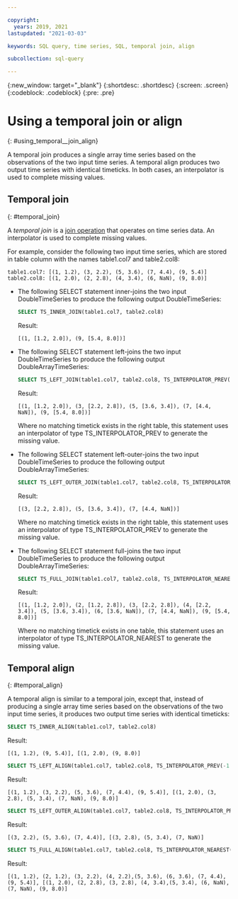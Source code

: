 ```yaml
---

copyright:
  years: 2019, 2021
lastupdated: "2021-03-03"

keywords: SQL query, time series, SQL, temporal join, align

subcollection: sql-query

---
```


{:new_window: target="_blank"}
{:shortdesc: .shortdesc}
{:screen: .screen}
{:codeblock: .codeblock}
{:pre: .pre}

# Using a temporal join or align
{: #using_temporal__join_align}

A temporal join produces a single array time series based on the observations of the two input time series. A temporal align produces two output time series with identical timeticks. In both cases, an interpolator is used to complete missing values.

## Temporal join
{: #temporal_join}

A *temporal join* is a [join operation](https://en.wikipedia.org/wiki/Join_(SQL)) that operates on time series data. An interpolator is used to complete missing values.

For example, consider the following two input time series, which are stored in table column with the names table1.col7 and table2.col8:  

`table1.col7: [(1, 1.2), (3, 2.2), (5, 3.6), (7, 4.4), (9, 5.4)]`
`table2.col8: [(1, 2.0), (2, 2.8), (4, 3.4), (6, NaN), (9, 8.0)]`  

-   The following SELECT statement inner-joins the two input DoubleTimeSeries to produce the following output DoubleTimeSeries:  

    ```sql
    SELECT TS_INNER_JOIN(table1.col7, table2.col8)
    ```

    Result:  

    `[(1, [1.2, 2.0]), (9, [5.4, 8.0])]`  

-   The following SELECT statement left-joins the two input DoubleTimeSeries to produce the following output DoubleArrayTimeSeries:

    ```sql
    SELECT TS_LEFT_JOIN(table1.col7, table2.col8, TS_INTERPOLATOR_PREV(-1.0))
    ```

    Result:  

    `[(1, [1.2, 2.0]), (3, [2.2, 2.8]), (5, [3.6, 3.4]), (7, [4.4, NaN]), (9, [5.4, 8.0])]`  

    Where no matching timetick exists in the right table, this statement uses an interpolator of type TS_INTERPOLATOR_PREV to generate the missing value.

-   The following SELECT statement left-outer-joins the two input DoubleTimeSeries to produce the following output DoubleArrayTimeSeries:

    ```sql
    SELECT TS_LEFT_OUTER_JOIN(table1.col7, table2.col8, TS_INTERPOLATOR_PREV(-1.0))
    ```

    Result:

    `[(3, [2.2, 2.8]), (5, [3.6, 3.4]), (7, [4.4, NaN])]`  

    Where no matching timetick exists in the right table, this statement uses an interpolator of type TS_INTERPOLATOR_PREV to generate the missing value.  

-   The following SELECT statement full-joins the two input DoubleTimeSeries to produce the following output DoubleArrayTimeSeries:

    ```sql
    SELECT TS_FULL_JOIN(table1.col7, table2.col8, TS_INTERPOLATOR_NEAREST(-1.0))
    ```

    Result:

    `[(1, [1.2, 2.0]), (2, [1.2, 2.8]), (3, [2.2, 2.8]), (4, [2.2, 3.4]), (5, [3.6, 3.4]), (6, [3.6, NaN]), (7, [4.4, NaN]), (9, [5.4, 8.0])]`

    Where no matching timetick exists in one table, this statement uses an interpolator of type TS_INTERPOLATOR_NEAREST to generate the missing value.


## Temporal align
{: #temporal_align}

A temporal align is similar to a temporal join, except that, instead of producing a single array time series based on the observations of the two input time series, it produces two output time series with identical timeticks:  

```sql
SELECT TS_INNER_ALIGN(table1.col7, table2.col8)
```

Result:  

`[(1, 1.2), (9, 5.4)], [(1, 2.0), (9, 8.0)]`

```sql
SELECT TS_LEFT_ALIGN(table1.col7, table2.col8, TS_INTERPOLATOR_PREV(-1.0))
```

Result:

`[(1, 1.2), (3, 2.2), (5, 3.6), (7, 4.4), (9, 5.4)], [(1, 2.0), (3, 2.8), (5, 3.4), (7, NaN), (9, 8.0)]` 

```sql
SELECT TS_LEFT_OUTER_ALIGN(table1.col7, table2.col8, TS_INTERPOLATOR_PREV(-1.0))
```

Result:

`[(3, 2.2), (5, 3.6), (7, 4.4)], [(3, 2.8), (5, 3.4), (7, NaN)]`

```sql
SELECT TS_FULL_ALIGN(table1.col7, table2.col8, TS_INTERPOLATOR_NEAREST(-1.0))
```

Result:

`[(1, 1.2), (2, 1.2), (3, 2.2), (4, 2.2),(5, 3.6), (6, 3.6), (7, 4.4), (9, 5.4)], [(1, 2.0), (2, 2.8), (3, 2.8), (4, 3.4),(5, 3.4), (6, NaN), (7, NaN), (9, 8.0)]`


